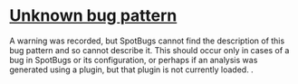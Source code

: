 # [Unknown bug pattern](https://spotbugs.readthedocs.io/en/latest/bugDescriptions.html#UNKNOWN)

A warning was recorded, but SpotBugs cannot find the description of this bug pattern
and so cannot describe it. This should occur only in cases of a bug in SpotBugs or its configuration,
or perhaps if an analysis was generated using a plugin, but that plugin is not currently loaded.
.